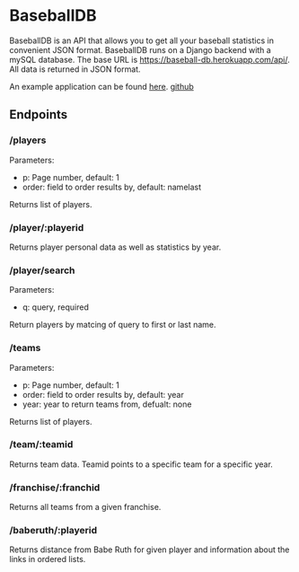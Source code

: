# BaseballDB

BaseballDB is an API that allows you to get all your baseball statistics in convenient JSON format. BaseballDB runs on a Django backend with a mySQL database. The base URL is https://baseball-db.herokuapp.com/api/. All data is returned in JSON format.

An example application can be found [here](https://jtmcbride.github.io/baseball-graphs/). [github](https://github.com/jtmcbride/baseball-graphs)

## Endpoints

### /players

Parameters:

* p: Page number, default: 1
* order: field to order results by, default: namelast

Returns list of players.

### /player/:playerid

Returns player personal data as well as statistics by year.

### /player/search

Parameters:

* q: query, required

Return players by matcing of query to first or last name.


### /teams

Parameters:

* p: Page number, default: 1
* order: field to order results by, default: year
* year: year to return teams from, defualt: none

Returns list of players.

### /team/:teamid

Returns team data. Teamid points to a specific team for a specific year.


### /franchise/:franchid

Returns all teams from a given franchise.


### /baberuth/:playerid

Returns distance from Babe Ruth for given player and information about the links in ordered lists.




